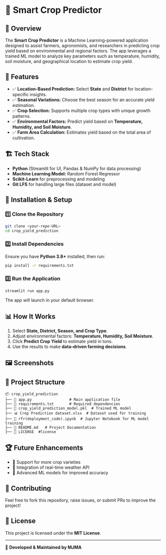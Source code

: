 # 🌾 Smart Crop Predictor

## 🚀 Overview
The **Smart Crop Predictor** is a Machine Learning-powered application designed to assist farmers, agronomists, and researchers in predicting crop yield based on environmental and regional factors. The app leverages a trained ML model to analyze key parameters such as temperature, humidity, soil moisture, and geographical location to estimate crop yield.

## 🎯 Features
- ✅ **Location-Based Prediction:** Select **State** and **District** for location-specific insights.
- ✅ **Seasonal Variations:** Choose the best season for an accurate yield estimation.
- ✅ **Crop Selection:** Supports multiple crop types with unique growth patterns.
- ✅ **Environmental Factors:** Predict yield based on **Temperature, Humidity, and Soil Moisture**.
- ✅ **Farm Area Calculation:** Estimates yield based on the total area of cultivation.

## 🏗 Tech Stack
- **Python** (Streamlit for UI, Pandas & NumPy for data processing)
- **Machine Learning Model:** Random Forest Regressor
- **Scikit-Learn** for preprocessing and modeling
- **Git LFS** for handling large files (dataset and model)

## 📌 Installation & Setup
### 1️⃣ Clone the Repository
```sh
git clone <your-repo-URL>
cd crop_yield_prediction
```

### 2️⃣ Install Dependencies
Ensure you have **Python 3.8+** installed, then run:
```sh
pip install -r requirements.txt
```

### 3️⃣ Run the Application
```sh
streamlit run app.py
```
The app will launch in your default browser.

## 📊 How It Works
1. Select **State, District, Season, and Crop Type**.
2. Adjust environmental factors: **Temperature, Humidity, Soil Moisture**.
3. Click **Predict Crop Yield** to estimate yield in tons.
4. Use the results to make **data-driven farming decisions**.

## 🖼 Screenshots


## 📁 Project Structure
```
📦 crop_yield_prediction
├── 📄 app.py                 # Main application file
├── 📄 requirements.txt       # Required dependencies
├── 📄 crop_yield_prediction_model.pkl  # Trained ML model
├── 📊 Crop Prediction dataset.xlsx  # Dataset used for training
├── 📄 rfr(deployment_code).ipynb  # Jupyter Notebook for ML model training
├── 📄 README.md   # Project Documentation
├── 📄 LICENSE  #license        
```

## 🏆 Future Enhancements
- 📌 Support for more crop varieties
- 📌 Integration of real-time weather API
- 📌 Advanced ML models for improved accuracy

## 🤝 Contributing
Feel free to fork this repository, raise issues, or submit PRs to improve the project!

## 📜 License
This project is licensed under the **MIT License**.

---
🚀 **Developed & Maintained by MJMA**

